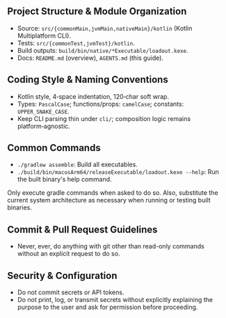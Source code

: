 <!-- Generated by Loadout CLI -->
<!-- Loadout: default -->
<!-- Fragments: 5 -->
<!-- Generated: 1761432623000 -->

## Project Structure & Module Organization
- Source: `src/{commonMain,jvmMain,nativeMain}/kotlin` (Kotlin Multiplatform CLI).
- Tests: `src/{commonTest,jvmTest}/kotlin`.
- Build outputs: `build/bin/native/*Executable/loadout.kexe`.
- Docs: `README.md` (overview), `AGENTS.md` (this guide).

## Coding Style & Naming Conventions
- Kotlin style, 4‑space indentation, 120‑char soft wrap.
- Types: `PascalCase`; functions/props: `camelCase`; constants: `UPPER_SNAKE_CASE`.
- Keep CLI parsing thin under `cli/`; composition logic remains platform‑agnostic.

## Common Commands
- `./gradlew assemble`: Build all executables.
- `./build/bin/macosArm64/releaseExecutable/loadout.kexe --help`: Run the built binary's help command.

Only execute gradle commands when asked to do so. Also, substitute the current system architecture as necessary when running or testing built binaries.

## Commit & Pull Request Guidelines
- Never, ever, do anything with git other than read-only commands without an explicit request to do so.

## Security & Configuration
- Do not commit secrets or API tokens.
- Do not print, log, or transmit secrets without explicitly explaining the purpose to the user and ask for permission before proceeding.